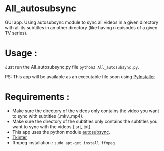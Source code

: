 # All_autosubsync

GUI app.
Using autosubsync module to sync all videos in a given directory with all its subtitles in an other directory (like having n episodes of a given TV series).

# Usage :

Just run the All_autosubsync.py file ``` python3 All_autosubsync.py ```.

PS: This app will be available as an executable file soon using [PyInstaller](https://pypi.org/project/pyinstaller/)

# Requirements :

* Make sure the directory of the videos only contains the video you want to sync with subtitles (.mkv,.mp4).
* Make sure the directory of the subtitles only contains the subtitles you want to sync with the videos (.srt,.txt)
* This app uses the python module [autosubsync](https://github.com/oseiskar/autosubsync).
* [Tkinter](https://docs.python.org/3/library/tkinter.html)
* ffmpeg installation :
``` sudo apt-get install ffmpeg ```
